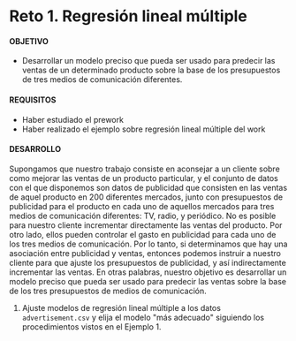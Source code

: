 # Reto 1. Regresión lineal múltiple

#### OBJETIVO 

- Desarrollar un modelo preciso que pueda ser usado para predecir las ventas de un determinado producto sobre la base de los presupuestos de tres medios de comunicación diferentes.

#### REQUISITOS 

- Haber estudiado el prework
- Haber realizado el ejemplo sobre regresión lineal múltiple del work

#### DESARROLLO

Supongamos que nuestro trabajo consiste en aconsejar a un cliente sobre como mejorar las ventas de un producto particular, y el conjunto de datos con el que disponemos son datos de publicidad que consisten en las ventas de aquel producto en 200 diferentes mercados, junto con presupuestos de publicidad para el producto en cada uno de aquellos mercados para tres medios de comunicación diferentes: TV, radio, y periódico. No es posible para nuestro cliente incrementar directamente las ventas del producto. Por otro lado, ellos pueden controlar el gasto en publicidad para cada uno de los tres medios de comunicación. Por lo tanto, si determinamos que hay una asociación entre publicidad y ventas, entonces podemos instruir a nuestro cliente para que ajuste los presupuestos de publicidad, y así indirectamente incrementar las ventas. En otras palabras, nuestro objetivo es desarrollar un modelo preciso que pueda ser usado para predecir las ventas sobre la base de los tres presupuestos de medios de comunicación.

1. Ajuste modelos de regresión lineal múltiple a los datos `advertisement.csv` y elija el modelo "más adecuado" siguiendo los procedimientos vistos en el Ejemplo 1.
